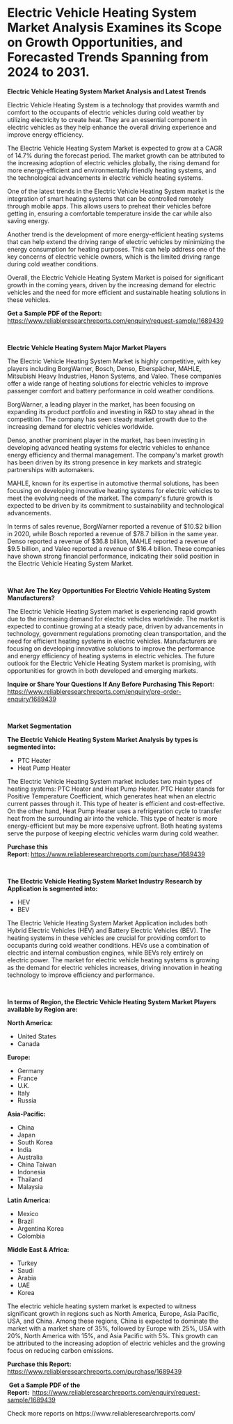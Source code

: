 <p><h1>Electric Vehicle Heating System Market Analysis Examines its Scope on Growth Opportunities, and Forecasted Trends Spanning from 2024 to 2031.</h1></p><p><strong>Electric Vehicle Heating System Market Analysis and Latest Trends</strong></p>
<p><p>Electric Vehicle Heating System is a technology that provides warmth and comfort to the occupants of electric vehicles during cold weather by utilizing electricity to create heat. They are an essential component in electric vehicles as they help enhance the overall driving experience and improve energy efficiency.</p><p>The Electric Vehicle Heating System Market is expected to grow at a CAGR of 14.7% during the forecast period. The market growth can be attributed to the increasing adoption of electric vehicles globally, the rising demand for more energy-efficient and environmentally friendly heating systems, and the technological advancements in electric vehicle heating systems.</p><p>One of the latest trends in the Electric Vehicle Heating System market is the integration of smart heating systems that can be controlled remotely through mobile apps. This allows users to preheat their vehicles before getting in, ensuring a comfortable temperature inside the car while also saving energy.</p><p>Another trend is the development of more energy-efficient heating systems that can help extend the driving range of electric vehicles by minimizing the energy consumption for heating purposes. This can help address one of the key concerns of electric vehicle owners, which is the limited driving range during cold weather conditions.</p><p>Overall, the Electric Vehicle Heating System Market is poised for significant growth in the coming years, driven by the increasing demand for electric vehicles and the need for more efficient and sustainable heating solutions in these vehicles.</p></p>
<p><strong>Get a Sample PDF of the Report:&nbsp;</strong> <a href="https://www.reliableresearchreports.com/enquiry/request-sample/1689439">https://www.reliableresearchreports.com/enquiry/request-sample/1689439</a></p>
<p>&nbsp;</p>
<p><strong>Electric Vehicle Heating System Major Market Players</strong></p>
<p><p>The Electric Vehicle Heating System Market is highly competitive, with key players including BorgWarner, Bosch, Denso, Eberspächer, MAHLE, Mitsubishi Heavy Industries, Hanon Systems, and Valeo. These companies offer a wide range of heating solutions for electric vehicles to improve passenger comfort and battery performance in cold weather conditions.</p><p>BorgWarner, a leading player in the market, has been focusing on expanding its product portfolio and investing in R&D to stay ahead in the competition. The company has seen steady market growth due to the increasing demand for electric vehicles worldwide.</p><p>Denso, another prominent player in the market, has been investing in developing advanced heating systems for electric vehicles to enhance energy efficiency and thermal management. The company's market growth has been driven by its strong presence in key markets and strategic partnerships with automakers.</p><p>MAHLE, known for its expertise in automotive thermal solutions, has been focusing on developing innovative heating systems for electric vehicles to meet the evolving needs of the market. The company's future growth is expected to be driven by its commitment to sustainability and technological advancements.</p><p>In terms of sales revenue, BorgWarner reported a revenue of $10.$2 billion in 2020, while Bosch reported a revenue of $78.7 billion in the same year. Denso reported a revenue of $36.8 billion, MAHLE reported a revenue of $9.5 billion, and Valeo reported a revenue of $16.4 billion. These companies have shown strong financial performance, indicating their solid position in the Electric Vehicle Heating System Market.</p></p>
<p>&nbsp;</p>
<p><strong>What Are The Key Opportunities For Electric Vehicle Heating System Manufacturers?</strong></p>
<p><p>The Electric Vehicle Heating System market is experiencing rapid growth due to the increasing demand for electric vehicles worldwide. The market is expected to continue growing at a steady pace, driven by advancements in technology, government regulations promoting clean transportation, and the need for efficient heating systems in electric vehicles. Manufacturers are focusing on developing innovative solutions to improve the performance and energy efficiency of heating systems in electric vehicles. The future outlook for the Electric Vehicle Heating System market is promising, with opportunities for growth in both developed and emerging markets.</p></p>
<p><strong>Inquire or Share Your Questions If Any Before Purchasing This Report:</strong> <a href="https://www.reliableresearchreports.com/enquiry/pre-order-enquiry/1689439">https://www.reliableresearchreports.com/enquiry/pre-order-enquiry/1689439</a></p>
<p>&nbsp;</p>
<p><strong>Market Segmentation</strong></p>
<p><strong>The Electric Vehicle Heating System Market Analysis by types is segmented into:</strong></p>
<p><ul><li>PTC Heater</li><li>Heat Pump Heater</li></ul></p>
<p><p>The Electric Vehicle Heating System market includes two main types of heating systems: PTC Heater and Heat Pump Heater. PTC Heater stands for Positive Temperature Coefficient, which generates heat when an electric current passes through it. This type of heater is efficient and cost-effective. On the other hand, Heat Pump Heater uses a refrigeration cycle to transfer heat from the surrounding air into the vehicle. This type of heater is more energy-efficient but may be more expensive upfront. Both heating systems serve the purpose of keeping electric vehicles warm during cold weather.</p></p>
<p><strong>Purchase this Report:&nbsp;</strong><a href="https://www.reliableresearchreports.com/purchase/1689439">https://www.reliableresearchreports.com/purchase/1689439</a></p>
<p>&nbsp;</p>
<p><strong>The Electric Vehicle Heating System Market Industry Research by Application is segmented into:</strong></p>
<p><ul><li>HEV</li><li>BEV</li></ul></p>
<p><p>The Electric Vehicle Heating System Market Application includes both Hybrid Electric Vehicles (HEV) and Battery Electric Vehicles (BEV). The heating systems in these vehicles are crucial for providing comfort to occupants during cold weather conditions. HEVs use a combination of electric and internal combustion engines, while BEVs rely entirely on electric power. The market for electric vehicle heating systems is growing as the demand for electric vehicles increases, driving innovation in heating technology to improve efficiency and performance.</p></p>
<p>&nbsp;</p>
<p><strong>In terms of Region, the Electric Vehicle Heating System Market Players available by Region are:</strong></p>
<p>
    <p> <strong> North America: </strong>
        <ul>
            <li>United States</li>
            <li>Canada</li>
        </ul>
        </p> 
    <p> <strong> Europe: </strong>
        <ul>
            <li>Germany</li>
            <li>France</li>
            <li>U.K.</li>
            <li>Italy</li>
            <li>Russia</li>
        </ul>
        </p> 
    <p> <strong> Asia-Pacific: </strong>
        <ul>
            <li>China</li>
            <li>Japan</li>
            <li>South Korea</li>
            <li>India</li>
            <li>Australia</li>
            <li>China Taiwan</li>
            <li>Indonesia</li>
            <li>Thailand</li>
            <li>Malaysia</li>
        </ul>
        </p> 
    <p> <strong> Latin America: </strong>
        <ul>
            <li>Mexico</li>
            <li>Brazil</li>
            <li>Argentina Korea</li>
            <li>Colombia</li>
        </ul>
        </p> 
    <p> <strong> Middle East & Africa: </strong>
        <ul>
            <li>Turkey</li>
            <li>Saudi</li>
            <li>Arabia</li>
            <li>UAE</li>
            <li>Korea</li>
        </ul>
    </p>
    </p>
<p><p>The electric vehicle heating system market is expected to witness significant growth in regions such as North America, Europe, Asia Pacific, USA, and China. Among these regions, China is expected to dominate the market with a market share of 35%, followed by Europe with 25%, USA with 20%, North America with 15%, and Asia Pacific with 5%. This growth can be attributed to the increasing adoption of electric vehicles and the growing focus on reducing carbon emissions.</p></p>
<p><strong>Purchase this Report: </strong><a href="https://www.reliableresearchreports.com/purchase/1689439">https://www.reliableresearchreports.com/purchase/1689439</a></p>
<p>&nbsp;<strong>Get a Sample PDF of the Report:&nbsp;&nbsp;</strong><a href="https://www.reliableresearchreports.com/enquiry/request-sample/1689439">https://www.reliableresearchreports.com/enquiry/request-sample/1689439</a></p>
<p><strong></strong></p>
<p>Check more reports on https://www.reliableresearchreports.com/</p>